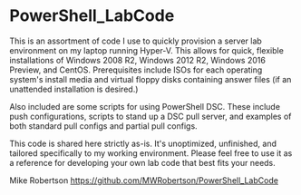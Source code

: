 ﻿#   PowerShell_LabCode

 This is an assortment of code I use to quickly provision a server lab environment on my laptop
 running Hyper-V. This allows for quick, flexible installations of Windows 2008 R2, Windows 2012 R2,
 Windows 2016 Preview, and CentOS. Prerequisites include ISOs for each operating system's install media
 and virtual floppy disks containing answer files (if an unattended installation is desired.)

 Also included are some scripts for using PowerShell DSC. These include push configurations, scripts to stand up a DSC pull server, and examples of both standard pull configs and partial pull configs. 

 This code is shared here strictly as-is. It's unoptimized, unfinished, and tailored specifically
 to my working environment. Please feel free to use it as a reference for developing your own lab
 code that best fits your needs. 

 Mike Robertson
 https://github.com/MWRobertson/PowerShell_LabCode